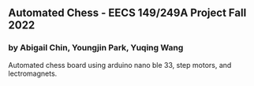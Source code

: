 ## Automated Chess - EECS 149/249A Project Fall 2022
### by Abigail Chin, Youngjin Park, Yuqing Wang

Automated chess board using arduino nano ble 33, step motors, and lectromagnets.
